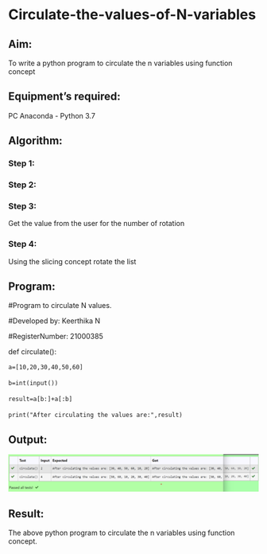 # Circulate-the-values-of-N-variables
## Aim:
To write a python program to circulate the n variables using function concept
## Equipment’s required:
PC
Anaconda - Python 3.7
## Algorithm: 
### Step 1: 
### Step 2: 
### Step 3: 
Get the value from the user for the number of rotation
### Step 4: 
Using the slicing concept rotate the list

## Program:
#Program to circulate N values.

#Developed by: Keerthika N

#RegisterNumber: 21000385

def circulate():

    a=[10,20,30,40,50,60]

    b=int(input()) 

    result=a[b:]+a[:b]
    
    print("After circulating the values are:",result)

## Output:

![OUTPUT](./Picture2.png)

## Result:

The above python program to circulate the n variables using function concept.